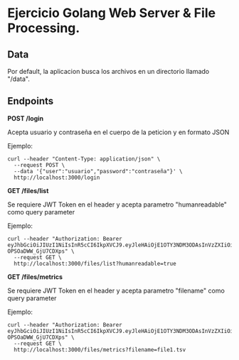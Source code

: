 # Ejercicio Golang Web Server & File Processing.

## Data

Por default, la aplicacion busca los archivos en un directorio llamado "/data".

## Endpoints

**POST /login**

Acepta usuario y contraseña en el cuerpo de la peticion y en formato JSON

Ejemplo:
```
curl --header "Content-Type: application/json" \
  --request POST \
  --data '{"user":"usuario","password":"contraseña"}' \
  http://localhost:3000/login
```  

**GET /files/list**

Se requiere JWT Token en el header y acepta parametro "humanreadable" como query parameter

Ejemplo:

```
curl --header "Authorization: Bearer eyJhbGciOiJIUzI1NiIsInR5cCI6IkpXVCJ9.eyJleHAiOjE1OTY3NDM3ODAsInVzZXIiOiJ1c3VhcmlvIn0.v919dl32M3WcmYlJcZx2aD3n-OPSOaDWW_GjU7CDXps" \
  --request GET \
  http://localhost:3000/files/list?humanreadable=true
```

**GET /files/metrics**

Se requiere JWT Token en el header y acepta parametro "filename" como query parameter

Ejemplo:

```
curl --header "Authorization: Bearer eyJhbGciOiJIUzI1NiIsInR5cCI6IkpXVCJ9.eyJleHAiOjE1OTY3NDM3ODAsInVzZXIiOiJ1c3VhcmlvIn0.v919dl32M3WcmYlJcZx2aD3n-OPSOaDWW_GjU7CDXps" \
  --request GET \
  http://localhost:3000/files/metrics?filename=file1.tsv
```
